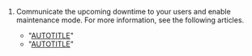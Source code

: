 1. Communicate the upcoming downtime to your users and enable maintenance mode.  For more information, see the following articles.

   - "[AUTOTITLE](/admin/managing-accounts-and-repositories/communicating-information-to-users-in-your-enterprise/customizing-user-messages-for-your-enterprise#creating-a-mandatory-message)"
   - "[AUTOTITLE](/admin/administering-your-instance/configuring-maintenance-mode/enabling-and-scheduling-maintenance-mode)"
